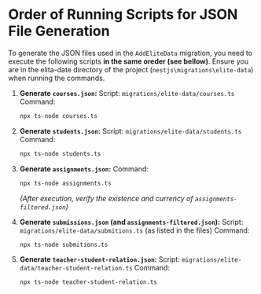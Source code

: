 # Order of Running Scripts for JSON File Generation

To generate the JSON files used in the `AddEliteData` migration, you need to execute the following scripts **in the same oreder (see bellow)**.
Ensure you are in the elita-date directory of the project (`nestjs\migrations\elite-data`) when running the commands.

1.  **Generate `courses.json`:**
    Script: `migrations/elite-data/courses.ts`
    Command:

    ```bash
    npx ts-node courses.ts
    ```

2.  **Generate `students.json`:**
    Script: `migrations/elite-data/students.ts`
    Command:

    ```bash
    npx ts-node students.ts
    ```

3.  **Generate `assignments.json`:**
    Command:

    ```bash
    npx ts-node assignments.ts
    ```

    _(After execution, verify the existence and currency of `assignments-filtered.json`)_

4.  **Generate `submissions.json` (and `assignments-filtered.json`):**
    Script: `migrations/elite-data/submitions.ts` (as listed in the files)
    Command:

    ```bash
    npx ts-node submitions.ts
    ```

5.  **Generate `teacher-student-relation.json`:**
    Script: `migrations/elite-data/teacher-student-relation.ts`
    Command:
    ```bash
    npx ts-node teacher-student-relation.ts
    ```
